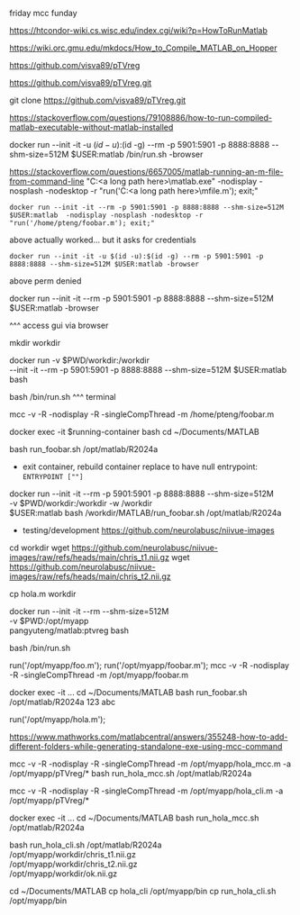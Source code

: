 
friday mcc funday

https://htcondor-wiki.cs.wisc.edu/index.cgi/wiki?p=HowToRunMatlab

https://wiki.orc.gmu.edu/mkdocs/How_to_Compile_MATLAB_on_Hopper

https://github.com/visva89/pTVreg

https://github.com/visva89/pTVreg.git

git clone https://github.com/visva89/pTVreg.git

https://stackoverflow.com/questions/79108886/how-to-run-compiled-matlab-executable-without-matlab-installed





docker run --init -it -u $(id -u):$(id -g) --rm -p 5901:5901 -p 8888:8888 --shm-size=512M $USER:matlab /bin/run.sh -browser

https://stackoverflow.com/questions/6657005/matlab-running-an-m-file-from-command-line
"C:\<a long path here>\matlab.exe" -nodisplay -nosplash -nodesktop -r "run('C:\<a long path here>\mfile.m'); exit;"

```
docker run --init -it --rm -p 5901:5901 -p 8888:8888 --shm-size=512M $USER:matlab  -nodisplay -nosplash -nodesktop -r "run('/home/pteng/foobar.m'); exit;"
```
above actually worked... but it asks for credentials

```
docker run --init -it -u $(id -u):$(id -g) --rm -p 5901:5901 -p 8888:8888 --shm-size=512M $USER:matlab -browser
```
above  perm denied

docker run --init -it --rm -p 5901:5901 -p 8888:8888 --shm-size=512M $USER:matlab -browser

^^^ access gui via browser

mkdir workdir

docker run -v $PWD/workdir:/workdir \
  --init -it --rm -p 5901:5901 -p 8888:8888 --shm-size=512M $USER:matlab bash

bash /bin/run.sh
^^^ terminal

mcc -v -R -nodisplay -R -singleCompThread -m /home/pteng/foobar.m

docker exec -it $running-container bash
cd ~/Documents/MATLAB

bash run_foobar.sh /opt/matlab/R2024a

+ exit container, rebuild container replace to have null entrypoint: `ENTRYPOINT [""]`

docker run --init -it --rm -p 5901:5901 -p 8888:8888 --shm-size=512M \
    -v $PWD/workdir:/workdir -w /workdir \
    $USER:matlab bash /workdir/MATLAB/run_foobar.sh /opt/matlab/R2024a



+ testing/development
https://github.com/neurolabusc/niivue-images

cd workdir
wget https://github.com/neurolabusc/niivue-images/raw/refs/heads/main/chris_t1.nii.gz
wget https://github.com/neurolabusc/niivue-images/raw/refs/heads/main/chris_t2.nii.gz

cp hola.m workdir

docker run --init -it --rm --shm-size=512M \
  -v $PWD:/opt/myapp \
  pangyuteng/matlab:ptvreg bash

bash /bin/run.sh

run('/opt/myapp/foo.m');
run('/opt/myapp/foobar.m');
mcc -v -R -nodisplay -R -singleCompThread -m /opt/myapp/foobar.m

docker exec -it ...
cd ~/Documents/MATLAB
bash run_foobar.sh /opt/matlab/R2024a 123 abc


run('/opt/myapp/hola.m');

https://www.mathworks.com/matlabcentral/answers/355248-how-to-add-different-folders-while-generating-standalone-exe-using-mcc-command

mcc -v -R -nodisplay -R -singleCompThread -m /opt/myapp/hola_mcc.m -a /opt/myapp/pTVreg/*
bash run_hola_mcc.sh /opt/matlab/R2024a

mcc -v -R -nodisplay -R -singleCompThread -m /opt/myapp/hola_cli.m -a /opt/myapp/pTVreg/*

docker exec -it ...
cd ~/Documents/MATLAB
bash run_hola_mcc.sh /opt/matlab/R2024a 

bash run_hola_cli.sh /opt/matlab/R2024a \
  /opt/myapp/workdir/chris_t1.nii.gz \
  /opt/myapp/workdir/chris_t2.nii.gz \
  /opt/myapp/workdir/ok.nii.gz

cd ~/Documents/MATLAB
cp hola_cli /opt/myapp/bin
cp run_hola_cli.sh /opt/myapp/bin
